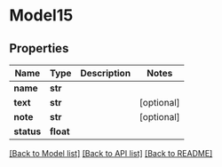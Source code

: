 # Model15

## Properties
Name | Type | Description | Notes
------------ | ------------- | ------------- | -------------
**name** | **str** |  | 
**text** | **str** |  | [optional] 
**note** | **str** |  | [optional] 
**status** | **float** |  | 

[[Back to Model list]](../README.md#documentation-for-models) [[Back to API list]](../README.md#documentation-for-api-endpoints) [[Back to README]](../README.md)


